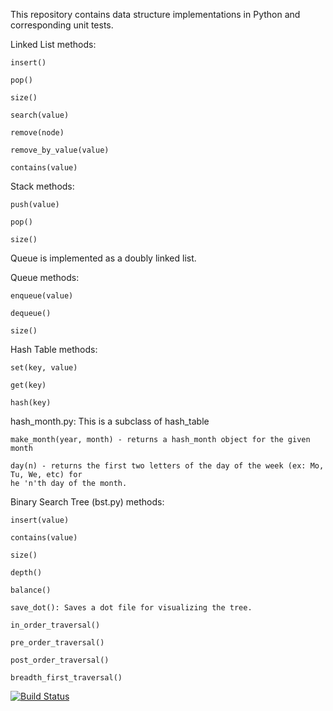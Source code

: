 This repository contains data structure implementations in Python and corresponding unit tests.



Linked List methods:

    insert()

    pop()

    size()

    search(value)

    remove(node)

    remove_by_value(value)

    contains(value)



Stack methods:

    push(value)

    pop()

    size()


Queue is implemented as a doubly linked list.

Queue methods:

    enqueue(value)

    dequeue()

    size()


Hash Table methods:

    set(key, value)

    get(key)

    hash(key)

hash_month.py: This is a subclass of hash_table

    make_month(year, month) - returns a hash_month object for the given month

    day(n) - returns the first two letters of the day of the week (ex: Mo, Tu, We, etc) for 
    he 'n'th day of the month.


Binary Search Tree (bst.py) methods:

    insert(value)

    contains(value)

    size()

    depth()

    balance()

    save_dot(): Saves a dot file for visualizing the tree.

    in_order_traversal()

    pre_order_traversal()

    post_order_traversal()

    breadth_first_traversal()


[![Build Status](https://travis-ci.org/jbrengman/data_structures.png?branch=master)](https://travis-ci.org/jbrengman/data_structures)